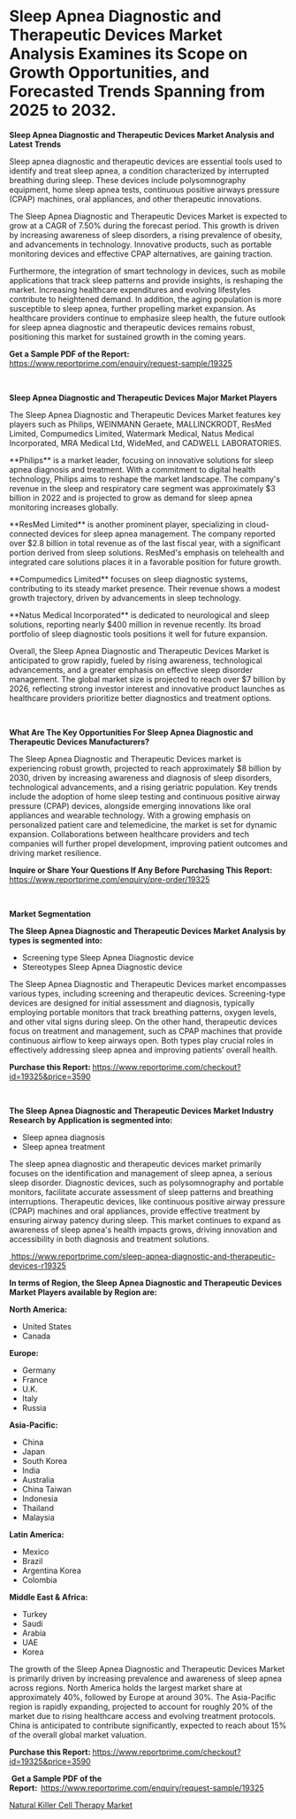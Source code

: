 <p><h1>Sleep Apnea Diagnostic and Therapeutic Devices Market Analysis Examines its Scope on Growth Opportunities, and Forecasted Trends Spanning from 2025 to 2032.</h1></p><p><strong>Sleep Apnea Diagnostic and Therapeutic Devices Market Analysis and Latest Trends</strong></p>
<p><p>Sleep apnea diagnostic and therapeutic devices are essential tools used to identify and treat sleep apnea, a condition characterized by interrupted breathing during sleep. These devices include polysomnography equipment, home sleep apnea tests, continuous positive airways pressure (CPAP) machines, oral appliances, and other therapeutic innovations. </p><p>The Sleep Apnea Diagnostic and Therapeutic Devices Market is expected to grow at a CAGR of 7.50% during the forecast period. This growth is driven by increasing awareness of sleep disorders, a rising prevalence of obesity, and advancements in technology. Innovative products, such as portable monitoring devices and effective CPAP alternatives, are gaining traction. </p><p>Furthermore, the integration of smart technology in devices, such as mobile applications that track sleep patterns and provide insights, is reshaping the market. Increasing healthcare expenditures and evolving lifestyles contribute to heightened demand. In addition, the aging population is more susceptible to sleep apnea, further propelling market expansion. As healthcare providers continue to emphasize sleep health, the future outlook for sleep apnea diagnostic and therapeutic devices remains robust, positioning this market for sustained growth in the coming years.</p></p>
<p><strong>Get a Sample PDF of the Report:&nbsp;</strong> <a href="https://www.reportprime.com/enquiry/request-sample/19325?utm_campaign=3430&utm_medium=2&utm_source=Github&utm_content=ia&utm_term=19032025&utm_id=sleep-apnea-diagnostic-and-therapeutic-devices">https://www.reportprime.com/enquiry/request-sample/19325</a></p>
<p>&nbsp;</p>
<p><strong>Sleep Apnea Diagnostic and Therapeutic Devices Major Market Players</strong></p>
<p><p>The Sleep Apnea Diagnostic and Therapeutic Devices Market features key players such as Philips, WEINMANN Geraete, MALLINCKRODT, ResMed Limited, Compumedics Limited, Watermark Medical, Natus Medical Incorporated, MRA Medical Ltd, WideMed, and CADWELL LABORATORIES. </p><p>**Philips** is a market leader, focusing on innovative solutions for sleep apnea diagnosis and treatment. With a commitment to digital health technology, Philips aims to reshape the market landscape. The company's revenue in the sleep and respiratory care segment was approximately $3 billion in 2022 and is projected to grow as demand for sleep apnea monitoring increases globally.</p><p>**ResMed Limited** is another prominent player, specializing in cloud-connected devices for sleep apnea management. The company reported over $2.8 billion in total revenue as of the last fiscal year, with a significant portion derived from sleep solutions. ResMed's emphasis on telehealth and integrated care solutions places it in a favorable position for future growth.</p><p>**Compumedics Limited** focuses on sleep diagnostic systems, contributing to its steady market presence. Their revenue shows a modest growth trajectory, driven by advancements in sleep technology.</p><p>**Natus Medical Incorporated** is dedicated to neurological and sleep solutions, reporting nearly $400 million in revenue recently. Its broad portfolio of sleep diagnostic tools positions it well for future expansion.</p><p>Overall, the Sleep Apnea Diagnostic and Therapeutic Devices Market is anticipated to grow rapidly, fueled by rising awareness, technological advancements, and a greater emphasis on effective sleep disorder management. The global market size is projected to reach over $7 billion by 2026, reflecting strong investor interest and innovative product launches as healthcare providers prioritize better diagnostics and treatment options.</p></p>
<p>&nbsp;</p>
<p><strong>What Are The Key Opportunities For Sleep Apnea Diagnostic and Therapeutic Devices Manufacturers?</strong></p>
<p><p>The Sleep Apnea Diagnostic and Therapeutic Devices market is experiencing robust growth, projected to reach approximately $8 billion by 2030, driven by increasing awareness and diagnosis of sleep disorders, technological advancements, and a rising geriatric population. Key trends include the adoption of home sleep testing and continuous positive airway pressure (CPAP) devices, alongside emerging innovations like oral appliances and wearable technology. With a growing emphasis on personalized patient care and telemedicine, the market is set for dynamic expansion. Collaborations between healthcare providers and tech companies will further propel development, improving patient outcomes and driving market resilience.</p></p>
<p><strong>Inquire or Share Your Questions If Any Before Purchasing This Report:</strong> <a href="https://www.reportprime.com/enquiry/pre-order/19325?utm_campaign=3430&utm_medium=2&utm_source=Github&utm_content=ia&utm_term=19032025&utm_id=sleep-apnea-diagnostic-and-therapeutic-devices">https://www.reportprime.com/enquiry/pre-order/19325</a></p>
<p>&nbsp;</p>
<p><strong>Market Segmentation</strong></p>
<p><strong>The Sleep Apnea Diagnostic and Therapeutic Devices Market Analysis by types is segmented into:</strong></p>
<p><ul><li>Screening type Sleep Apnea Diagnostic device</li><li>Stereotypes Sleep Apnea Diagnostic device</li></ul></p>
<p><p>The Sleep Apnea Diagnostic and Therapeutic Devices market encompasses various types, including screening and therapeutic devices. Screening-type devices are designed for initial assessment and diagnosis, typically employing portable monitors that track breathing patterns, oxygen levels, and other vital signs during sleep. On the other hand, therapeutic devices focus on treatment and management, such as CPAP machines that provide continuous airflow to keep airways open. Both types play crucial roles in effectively addressing sleep apnea and improving patients’ overall health.</p></p>
<p><strong>Purchase this Report:&nbsp;</strong><a href="https://www.reportprime.com/checkout?id=19325&price=3590&utm_campaign=3430&utm_medium=2&utm_source=Github&utm_content=ia&utm_term=19032025&utm_id=sleep-apnea-diagnostic-and-therapeutic-devices">https://www.reportprime.com/checkout?id=19325&price=3590</a></p>
<p>&nbsp;</p>
<p><strong>The Sleep Apnea Diagnostic and Therapeutic Devices Market Industry Research by Application is segmented into:</strong></p>
<p><ul><li>Sleep apnea diagnosis</li><li>Sleep apnea treatment</li></ul></p>
<p><p>The sleep apnea diagnostic and therapeutic devices market primarily focuses on the identification and management of sleep apnea, a serious sleep disorder. Diagnostic devices, such as polysomnography and portable monitors, facilitate accurate assessment of sleep patterns and breathing interruptions. Therapeutic devices, like continuous positive airway pressure (CPAP) machines and oral appliances, provide effective treatment by ensuring airway patency during sleep. This market continues to expand as awareness of sleep apnea's health impacts grows, driving innovation and accessibility in both diagnosis and treatment solutions.</p></p>
<p><a href="https://www.reportprime.com/sleep-apnea-diagnostic-and-therapeutic-devices-r19325?utm_campaign=3430&utm_medium=2&utm_source=Github&utm_content=ia&utm_term=19032025&utm_id=sleep-apnea-diagnostic-and-therapeutic-devices">&nbsp;https://www.reportprime.com/sleep-apnea-diagnostic-and-therapeutic-devices-r19325</a></p>
<p><strong>In terms of Region, the Sleep Apnea Diagnostic and Therapeutic Devices Market Players available by Region are:</strong></p>
<p>
    <p> <strong> North America: </strong>
        <ul>
            <li>United States</li>
            <li>Canada</li>
        </ul>
        </p> 
    <p> <strong> Europe: </strong>
        <ul>
            <li>Germany</li>
            <li>France</li>
            <li>U.K.</li>
            <li>Italy</li>
            <li>Russia</li>
        </ul>
        </p> 
    <p> <strong> Asia-Pacific: </strong>
        <ul>
            <li>China</li>
            <li>Japan</li>
            <li>South Korea</li>
            <li>India</li>
            <li>Australia</li>
            <li>China Taiwan</li>
            <li>Indonesia</li>
            <li>Thailand</li>
            <li>Malaysia</li>
        </ul>
        </p> 
    <p> <strong> Latin America: </strong>
        <ul>
            <li>Mexico</li>
            <li>Brazil</li>
            <li>Argentina Korea</li>
            <li>Colombia</li>
        </ul>
        </p> 
    <p> <strong> Middle East & Africa: </strong>
        <ul>
            <li>Turkey</li>
            <li>Saudi</li>
            <li>Arabia</li>
            <li>UAE</li>
            <li>Korea</li>
        </ul>
    </p>
    </p>
<p><p>The growth of the Sleep Apnea Diagnostic and Therapeutic Devices Market is primarily driven by increasing prevalence and awareness of sleep apnea across regions. North America holds the largest market share at approximately 40%, followed by Europe at around 30%. The Asia-Pacific region is rapidly expanding, projected to account for roughly 20% of the market due to rising healthcare access and evolving treatment protocols. China is anticipated to contribute significantly, expected to reach about 15% of the overall global market valuation.</p></p>
<p><strong>Purchase this Report: </strong><a href="https://www.reportprime.com/checkout?id=19325&price=3590&utm_campaign=3430&utm_medium=2&utm_source=Github&utm_content=ia&utm_term=19032025&utm_id=sleep-apnea-diagnostic-and-therapeutic-devices">https://www.reportprime.com/checkout?id=19325&price=3590</a></p>
<p>&nbsp;<strong>Get a Sample PDF of the Report:&nbsp;&nbsp;</strong><a href="https://www.reportprime.com/enquiry/request-sample/19325?utm_campaign=3430&utm_medium=2&utm_source=Github&utm_content=ia&utm_term=19032025&utm_id=sleep-apnea-diagnostic-and-therapeutic-devices">https://www.reportprime.com/enquiry/request-sample/19325</a></p>
<p><strong></strong></p>
<p><p><a href="https://github.com/aaryaheron0c/Market-Research-Report-List-1/blob/main/natural-killer-cell-therapy-market.md?utm_campaign=3430&utm_medium=2&utm_source=Github&utm_content=ia&utm_term=19032025&utm_id=sleep-apnea-diagnostic-and-therapeutic-devices">Natural Killer Cell Therapy Market</a></p></p>